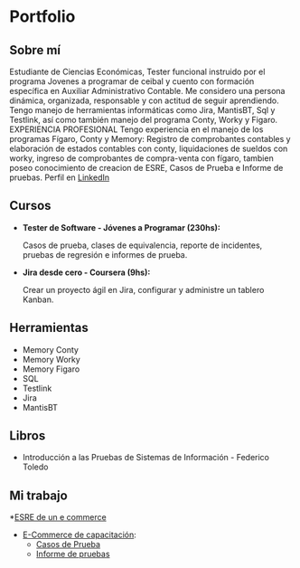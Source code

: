 # Portfolio
## Sobre mí
Estudiante de Ciencias Económicas, Tester funcional instruido por el programa Jovenes a programar de ceibal y cuento con formación específica en Auxiliar Administrativo Contable.  Me considero una persona dinámica, organizada, responsable y con actitud de seguir aprendiendo. Tengo manejo de herramientas informáticas como Jira, MantisBT, Sql y Testlink, así como también manejo del programa Conty, Worky y Figaro.
EXPERIENCIA PROFESIONAL 
Tengo experiencia en el manejo de los programas Fígaro, Conty y Memory: Registro de  comprobantes contables y elaboración de estados contables con conty, liquidaciones de sueldos con worky, ingreso de comprobantes de compra-venta con fígaro, tambien poseo conocimiento de creacion de ESRE, Casos de Prueba e Informe de pruebas. Perfil en [LinkedIn](https://www.linkedin.com/in/jesus-dos-santos-valdez-39ba89164/)

## Cursos

* **Tester de Software - Jóvenes a Programar (230hs):**

  Casos de prueba, clases de equivalencia, reporte de incidentes, pruebas de regresión e informes de prueba.
  
* **Jira desde cero - Coursera (9hs):**

  Crear un proyecto ágil en Jira, configurar y administre un tablero Kanban.
  
## Herramientas
* Memory Conty 
* Memory Worky 
* Memory Figaro
* SQL
* Testlink
* Jira
* MantisBT

## Libros
* Introducción a las Pruebas de Sistemas de Información - Federico Toledo

## Mi trabajo
*[ESRE de un e commerce](https://docs.google.com/document/d/1zX7cU2DEjo3ipbeUR3IVSckUYFgTNR_G/edit)
* [E-Commerce de capacitación](https://japceibal.github.io/e-mercado-TESTING/index.html):
  * [Casos de Prueba](https://docs.google.com/spreadsheets/d/1iO_gASFUI3KKP7htOTjZTzAoXT6dzQZpvi34tfpvbZM/edit#gid=0)
  * [Informe de pruebas](https://docs.google.com/document/d/1N2Z-BNzLXCmValopcyalgFaVWu64oJeA/edit)
